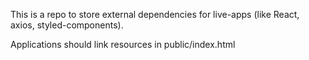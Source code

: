 This is a repo to store external dependencies for live-apps (like React, axios, styled-components).

Applications should link resources in public/index.html